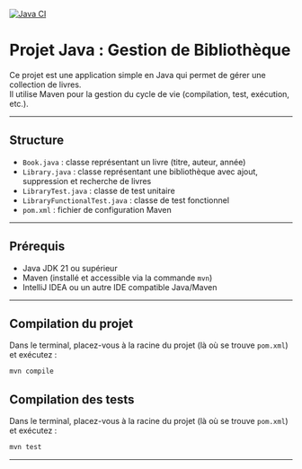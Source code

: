 [![Java CI](https://github.com/calulazone/LibraryProject/actions/workflows/maven.yml/badge.svg)](https://github.com/calulazone/LibraryProject/actions/workflows/maven.yml)
# Projet Java : Gestion de Bibliothèque

Ce projet est une application simple en Java qui permet de gérer une collection de livres.  
Il utilise Maven pour la gestion du cycle de vie (compilation, test, exécution, etc.).

---

## Structure

- `Book.java` : classe représentant un livre (titre, auteur, année)
- `Library.java` : classe représentant une bibliothèque avec ajout, suppression et recherche de livres
- `LibraryTest.java` : classe de test unitaire
- `LibraryFunctionalTest.java` : classe de test fonctionnel
- `pom.xml` : fichier de configuration Maven

---

## Prérequis

- Java JDK 21 ou supérieur
- Maven (installé et accessible via la commande `mvn`)
- IntelliJ IDEA ou un autre IDE compatible Java/Maven

---

## Compilation du projet

Dans le terminal, placez-vous à la racine du projet (là où se trouve `pom.xml`) et exécutez :

```bash
mvn compile
````

## Compilation des tests

Dans le terminal, placez-vous à la racine du projet (là où se trouve `pom.xml`) et exécutez :

```bash
mvn test
````

---
